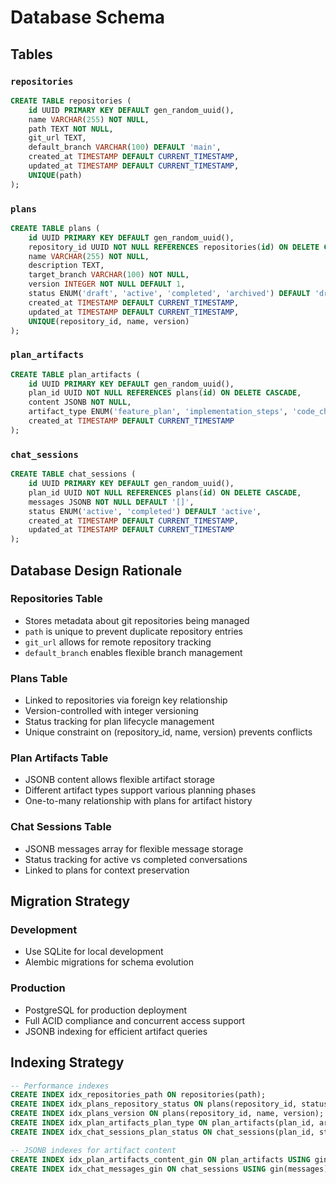 # Database Schema

## Tables

### `repositories`
```sql
CREATE TABLE repositories (
    id UUID PRIMARY KEY DEFAULT gen_random_uuid(),
    name VARCHAR(255) NOT NULL,
    path TEXT NOT NULL,
    git_url TEXT,
    default_branch VARCHAR(100) DEFAULT 'main',
    created_at TIMESTAMP DEFAULT CURRENT_TIMESTAMP,
    updated_at TIMESTAMP DEFAULT CURRENT_TIMESTAMP,
    UNIQUE(path)
);
```

### `plans`
```sql
CREATE TABLE plans (
    id UUID PRIMARY KEY DEFAULT gen_random_uuid(),
    repository_id UUID NOT NULL REFERENCES repositories(id) ON DELETE CASCADE,
    name VARCHAR(255) NOT NULL,
    description TEXT,
    target_branch VARCHAR(100) NOT NULL,
    version INTEGER NOT NULL DEFAULT 1,
    status ENUM('draft', 'active', 'completed', 'archived') DEFAULT 'draft',
    created_at TIMESTAMP DEFAULT CURRENT_TIMESTAMP,
    updated_at TIMESTAMP DEFAULT CURRENT_TIMESTAMP,
    UNIQUE(repository_id, name, version)
);
```

### `plan_artifacts`
```sql
CREATE TABLE plan_artifacts (
    id UUID PRIMARY KEY DEFAULT gen_random_uuid(),
    plan_id UUID NOT NULL REFERENCES plans(id) ON DELETE CASCADE,
    content JSONB NOT NULL,
    artifact_type ENUM('feature_plan', 'implementation_steps', 'code_changes') NOT NULL,
    created_at TIMESTAMP DEFAULT CURRENT_TIMESTAMP
);
```

### `chat_sessions`
```sql
CREATE TABLE chat_sessions (
    id UUID PRIMARY KEY DEFAULT gen_random_uuid(),
    plan_id UUID NOT NULL REFERENCES plans(id) ON DELETE CASCADE,
    messages JSONB NOT NULL DEFAULT '[]',
    status ENUM('active', 'completed') DEFAULT 'active',
    created_at TIMESTAMP DEFAULT CURRENT_TIMESTAMP,
    updated_at TIMESTAMP DEFAULT CURRENT_TIMESTAMP
);
```

## Database Design Rationale

### Repositories Table
- Stores metadata about git repositories being managed
- `path` is unique to prevent duplicate repository entries
- `git_url` allows for remote repository tracking
- `default_branch` enables flexible branch management

### Plans Table
- Linked to repositories via foreign key relationship
- Version-controlled with integer versioning
- Status tracking for plan lifecycle management
- Unique constraint on (repository_id, name, version) prevents conflicts

### Plan Artifacts Table
- JSONB content allows flexible artifact storage
- Different artifact types support various planning phases
- One-to-many relationship with plans for artifact history

### Chat Sessions Table
- JSONB messages array for flexible message storage
- Status tracking for active vs completed conversations
- Linked to plans for context preservation

## Migration Strategy

### Development
- Use SQLite for local development
- Alembic migrations for schema evolution

### Production
- PostgreSQL for production deployment
- Full ACID compliance and concurrent access support
- JSONB indexing for efficient artifact queries

## Indexing Strategy

```sql
-- Performance indexes
CREATE INDEX idx_repositories_path ON repositories(path);
CREATE INDEX idx_plans_repository_status ON plans(repository_id, status);
CREATE INDEX idx_plans_version ON plans(repository_id, name, version);
CREATE INDEX idx_plan_artifacts_plan_type ON plan_artifacts(plan_id, artifact_type);
CREATE INDEX idx_chat_sessions_plan_status ON chat_sessions(plan_id, status);

-- JSONB indexes for artifact content
CREATE INDEX idx_plan_artifacts_content_gin ON plan_artifacts USING gin(content);
CREATE INDEX idx_chat_messages_gin ON chat_sessions USING gin(messages);
```
